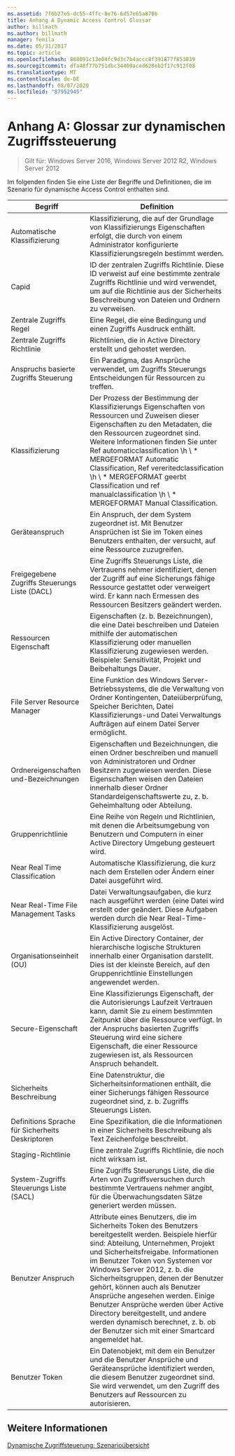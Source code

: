 ```yaml
---
ms.assetid: 7f6b27e5-dc55-4ffc-8e76-6d57e65a870b
title: Anhang A Dynamic Access Control Glossar
author: billmath
ms.author: billmath
manager: femila
ms.date: 05/31/2017
ms.topic: article
ms.openlocfilehash: 888091c13e04fc9d3c7b4accc8f391877f853039
ms.sourcegitcommit: dfa48f77b751dbc34409aced628eb2f17c912f08
ms.translationtype: MT
ms.contentlocale: de-DE
ms.lasthandoff: 08/07/2020
ms.locfileid: "87952945"
---
```

# <a name="appendix-a-dynamic-access-control-glossary"></a>Anhang A: Glossar zur dynamischen Zugriffssteuerung

>Gilt für: Windows Server 2016, Windows Server 2012 R2, Windows Server 2012

Im folgenden finden Sie eine Liste der Begriffe und Definitionen, die im Szenario für dynamische Access Control enthalten sind.

|Begriff|Definition|
|--------|--------------|
|Automatische Klassifizierung|Klassifizierung, die auf der Grundlage von Klassifizierungs Eigenschaften erfolgt, die durch von einem Administrator konfigurierte Klassifizierungsregeln bestimmt werden.|
|Capid|ID der zentralen Zugriffs Richtlinie. Diese ID verweist auf eine bestimmte zentrale Zugriffs Richtlinie und wird verwendet, um auf die Richtlinie aus der Sicherheits Beschreibung von Dateien und Ordnern zu verweisen.|
|Zentrale Zugriffs Regel|Eine Regel, die eine Bedingung und einen Zugriffs Ausdruck enthält.|
|Zentrale Zugriffs Richtlinie|Richtlinien, die in Active Directory erstellt und gehostet werden.|
|Anspruchs basierte Zugriffs Steuerung|Ein Paradigma, das Ansprüche verwendet, um Zugriffs Steuerungs Entscheidungen für Ressourcen zu treffen.|
|Klassifizierung|Der Prozess der Bestimmung der Klassifizierungs Eigenschaften von Ressourcen und Zuweisen dieser Eigenschaften zu den Metadaten, die den Ressourcen zugeordnet sind. Weitere Informationen finden Sie unter Ref automaticclassification \h \\ * MERGEFORMAT Automatic Classification, Ref vereritedclassification \h \\ \* MERGEFORMAT geerbt Classification und ref manualclassification \h \\ \* MERGEFORMAT Manual Classification.|
|Geräteanspruch|Ein Anspruch, der dem System zugeordnet ist.  Mit Benutzer Ansprüchen ist Sie im Token eines Benutzers enthalten, der versucht, auf eine Ressource zuzugreifen.|
|Freigegebene Zugriffs Steuerungs Liste (DACL)|Eine Zugriffs Steuerungs Liste, die Vertrauens nehmer identifiziert, denen der Zugriff auf eine Sicherungs fähige Ressource gestattet oder verweigert wird. Er kann nach Ermessen des Ressourcen Besitzers geändert werden.|
|Ressourcen Eigenschaft|Eigenschaften (z. b. Bezeichnungen), die eine Datei beschreiben und Dateien mithilfe der automatischen Klassifizierung oder manuellen Klassifizierung zugewiesen werden. Beispiele: Sensitivität, Projekt und Beibehaltungs Dauer.|
|File Server Resource Manager|Eine Funktion des Windows Server-Betriebssystems, die die Verwaltung von Ordner Kontingenten, Dateiüberprüfung, Speicher Berichten, Datei Klassifizierungs-und Datei Verwaltungs Aufträgen auf einem Datei Server ermöglicht.|
|Ordnereigenschaften und-Bezeichnungen|Eigenschaften und Bezeichnungen, die einen Ordner beschreiben und manuell von Administratoren und Ordner Besitzern zugewiesen werden. Diese Eigenschaften weisen den Dateien innerhalb dieser Ordner Standardeigenschaftswerte zu, z. b. Geheimhaltung oder Abteilung.|
|Gruppenrichtlinie|Eine Reihe von Regeln und Richtlinien, mit denen die Arbeitsumgebung von Benutzern und Computern in einer Active Directory Umgebung gesteuert wird.|
|Near Real Time Classification|Automatische Klassifizierung, die kurz nach dem Erstellen oder Ändern einer Datei ausgeführt wird.|
|Near Real-Time File Management Tasks|Datei Verwaltungsaufgaben, die kurz nach ausgeführt werden (eine Datei wird erstellt oder geändert. Diese Aufgaben werden durch die Near Real-Time-Klassifizierung ausgelöst.|
|Organisationseinheit (OU)|Ein Active Directory Container, der hierarchische logische Strukturen innerhalb einer Organisation darstellt. Dies ist der kleinste Bereich, auf den Gruppenrichtlinie Einstellungen angewendet werden.|
|Secure-Eigenschaft|Eine Klassifizierungs Eigenschaft, der die Autorisierungs Laufzeit Vertrauen kann, damit Sie zu einem bestimmten Zeitpunkt über die Ressource verfügt. In der Anspruchs basierten Zugriffs Steuerung wird eine sichere Eigenschaft, die einer Ressource zugewiesen ist, als Ressourcen Anspruch behandelt.|
|Sicherheits Beschreibung|Eine Datenstruktur, die Sicherheitsinformationen enthält, die einer Sicherungs fähigen Ressource zugeordnet sind, z. b. Zugriffs Steuerungs Listen.|
|Definitions Sprache für Sicherheits Deskriptoren|Eine Spezifikation, die die Informationen in einer Sicherheits Beschreibung als Text Zeichenfolge beschreibt.|
|Staging-Richtlinie|Eine zentrale Zugriffs Richtlinie, die noch nicht wirksam ist.|
|System-Zugriffs Steuerungs Liste (SACL)|Eine Zugriffs Steuerungs Liste, die die Arten von Zugriffsversuchen durch bestimmte Vertrauens nehmer angibt, für die Überwachungsdaten Sätze generiert werden müssen.|
|Benutzer Anspruch|Attribute eines Benutzers, die im Sicherheits Token des Benutzers bereitgestellt werden. Beispiele hierfür sind: Abteilung, Unternehmen, Projekt und Sicherheitsfreigabe.  Informationen im Benutzer Token von Systemen vor Windows Server 2012, z. b. die Sicherheitsgruppen, denen der Benutzer gehört, können auch als Benutzer Ansprüche angesehen werden. Einige Benutzer Ansprüche werden über Active Directory bereitgestellt, und andere werden dynamisch berechnet, z. b. ob der Benutzer sich mit einer Smartcard angemeldet hat.|
|Benutzer Token|Ein Datenobjekt, mit dem ein Benutzer und die Benutzer Ansprüche und Geräteansprüche identifiziert werden, die diesem Benutzer zugeordnet sind. Sie wird verwendet, um den Zugriff des Benutzers auf Ressourcen zu autorisieren.|

## <a name="see-also"></a>Weitere Informationen
[Dynamische Zugriffsteuerung: Szenarioübersicht](Dynamic-Access-Control--Scenario-Overview.md)



